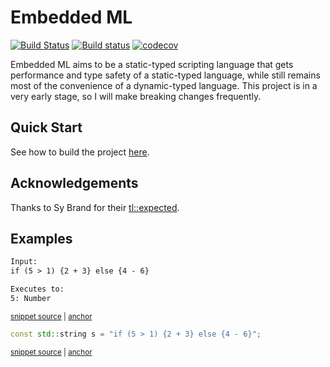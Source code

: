 # Embedded ML
[![Build Status](https://travis-ci.org/LesleyLai/eml.svg?branch=master)](https://travis-ci.org/LesleyLai/eml)
[![Build status](https://ci.appveyor.com/api/projects/status/rf9t1bnli5rpj5r0/branch/master?svg=true)](https://ci.appveyor.com/project/LesleyLai/eml/branch/master)
[![codecov](https://codecov.io/gh/LesleyLai/eml/branch/master/graph/badge.svg)](https://codecov.io/gh/LesleyLai/eml)

Embedded ML aims to be a static-typed scripting language that gets performance and type safety of a static-typed language, while still remains most of the convenience of a dynamic-typed language. This project is in a very early stage, so I will make breaking changes frequently.


## Quick Start
See how to build the project [here](docs/build.md).

## Acknowledgements

Thanks to Sy Brand for their [tl::expected](https://github.com/TartanLlama/expected).

## Examples

<!-- snippet: integration_test.Integration_Test.approved.docs.txt -->
<a id='snippet-integration_test.Integration_Test.approved.docs.txt'></a>
```txt
Input:
if (5 > 1) {2 + 3} else {4 - 6}

Executes to:
5: Number

```
<sup><a href='/tests/integration_test.Integration_Test.approved.docs.txt#L1-L6' title='Snippet source file'>snippet source</a> | <a href='#snippet-integration_test.Integration_Test.approved.docs.txt' title='Start of snippet'>anchor</a></sup>
<!-- endSnippet -->
<!-- snippet: example_from_code -->
<a id='snippet-example_from_code'></a>
```cpp
const std::string s = "if (5 > 1) {2 + 3} else {4 - 6}";
```
<sup><a href='/tests/integration_test.cpp#L70-L72' title='Snippet source file'>snippet source</a> | <a href='#snippet-example_from_code' title='Start of snippet'>anchor</a></sup>
<!-- endSnippet -->
